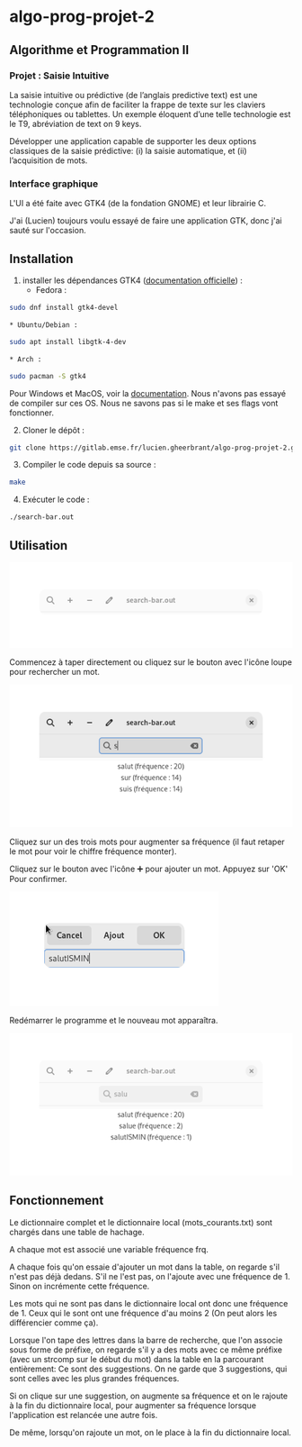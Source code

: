 # algo-prog-projet-2

## Algorithme et Programmation II
### Projet : Saisie Intuitive

La saisie intuitive ou prédictive (de l’anglais predictive text) est une
technologie conçue afin de faciliter la frappe de texte sur les claviers
téléphoniques ou tablettes. Un exemple éloquent d’une telle technologie est le
T9, abréviation de text on 9 keys.

Développer une application capable de supporter les deux options classiques de
la saisie prédictive: (i) la saisie automatique, et (ii) l’acquisition de mots.



### Interface graphique

L'UI a été faite avec GTK4 (de la fondation GNOME) et leur librairie C.

J'ai (Lucien) toujours voulu essayé de faire une application GTK, donc j'ai sauté sur l'occasion.

## Installation
1. installer les dépendances GTK4 ([documentation officielle](https://www.gtk.org/docs/installations/)) :
	* Fedora :
```sh
sudo dnf install gtk4-devel
```

	* Ubuntu/Debian :
```sh
sudo apt install libgtk-4-dev
```

	* Arch :
```sh
sudo pacman -S gtk4
```

Pour Windows et MacOS, voir la [documentation](https://www.gtk.org/docs/installations/). Nous n'avons pas essayé de compiler sur ces OS. Nous ne savons pas si le make et ses flags vont fonctionner.

2. Cloner le dépôt :
```sh
git clone https://gitlab.emse.fr/lucien.gheerbrant/algo-prog-projet-2.git
```

3. Compiler le code depuis sa source : 
```sh
make
```

4. Exécuter le code : 
```sh
./search-bar.out
```

## Utilisation

![](img/empty.png)

Commencez à taper directement ou cliquez sur le bouton avec l'icône loupe pour rechercher un mot.

![](img/search.png)

Cliquez sur un des trois mots pour augmenter sa fréquence (il faut retaper le mot pour voir le chiffre fréquence monter).

Cliquez sur le bouton avec l'icône ➕ pour ajouter un mot. Appuyez sur 'OK' Pour confirmer.

![](img/Add-dialog.png)

Redémarrer le programme et le nouveau mot apparaîtra.

![](img/Add.png)

## Fonctionnement

Le dictionnaire complet et le dictionnaire local (mots_courants.txt) sont chargés dans une table de hachage.

A chaque mot est associé une variable fréquence frq.

A chaque fois qu'on essaie d'ajouter un mot dans la table, on regarde s'il n'est pas déjà dedans. S'il ne l'est pas, on l'ajoute avec une fréquence de 1. Sinon on incrémente cette fréquence.

Les mots qui ne sont pas dans le dictionnaire local ont donc une fréquence de 1. Ceux qui le sont ont une fréquence d'au moins 2 (On peut alors les différencier comme ça).

Lorsque l'on tape des lettres dans la barre de recherche, que l'on associe sous forme de préfixe, on regarde s'il y a des mots avec ce même préfixe (avec un strcomp sur le début du mot) dans la table en la parcourant entièrement: Ce sont des suggestions. On ne garde que 3 suggestions, qui sont celles avec les plus grandes fréquences.

Si on clique sur une suggestion, on augmente sa fréquence et on le rajoute à la fin du dictionnaire local, pour augmenter sa fréquence lorsque l'application est relancée une autre fois.

De même, lorsqu'on rajoute un mot, on le place à la fin du dictionnaire local.